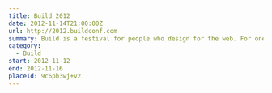 ```yaml
---
title: Build 2012
date: 2012-11-14T21:00:00Z
url: http://2012.buildconf.com
summary: Build is a festival for people who design for the web. For one week in November, a community of smart, talented people come together to share ideas, tell stories, get their hands dirty, and drink a few beers.
category:
  - Build
start: 2012-11-12
end: 2012-11-16
placeId: 9c6ph3wj+v2
---
```

